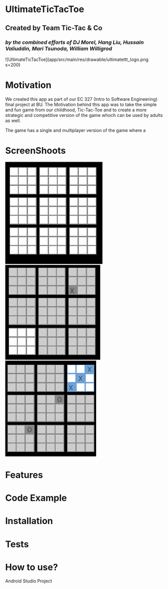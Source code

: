 # **UltimateTicTacToe**
## Created by Team Tic-Tac & Co
### *by the combined efforts of DJ Morel, Hang Liu, Hussain Valiuddin, Mari Tsunoda, William Willigrod*

![UltimateTicTacToe](app/src/main/res/drawable/ultimatettt_logo.png s=200)


# Motivation
We created this app as part of our EC 327 (Intro to Software Engineering) final project at BU. The Motivation behind this app was to take the simple and fun game from our childhood, Tic-Tac-Toe and to create a more strategic and competitive version of the game whoch can be used by adults as well.

The game has a single and multiplayer version of the game where a 

# ScreenShoots
![UltimateTicTacToe](app/src/main/res/drawable/ttt1.png)
![UltimateTicTacToe](app/src/main/res/drawable/ttt2.PNG)
![UltimateTicTacToe](app/src/main/res/drawable/ttt3.PNG)


# Features

# Code Example

# Installation

# Tests

# How to use?


Android Studio Project
